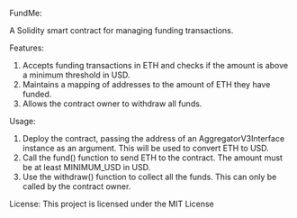 FundMe:

A Solidity smart contract for managing funding transactions.

Features:
1. Accepts funding transactions in ETH and checks if the amount is above a minimum threshold in USD.
2. Maintains a mapping of addresses to the amount of ETH they have funded.
3. Allows the contract owner to withdraw all funds.

Usage:
1. Deploy the contract, passing the address of an AggregatorV3Interface instance as an argument. This will be used to convert ETH to USD.
2. Call the fund() function to send ETH to the contract. The amount must be at least MINIMUM_USD in USD.
3. Use the withdraw() function to collect all the funds. This can only be called by the contract owner.

License:
This project is licensed under the MIT License
